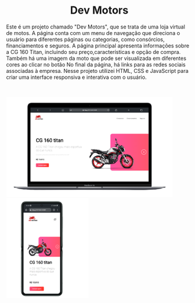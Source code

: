 <h1 align="center"> Dev Motors </h1>
<p>Este é um projeto chamado "Dev Motors", que se trata de uma loja virtual de motos.
  A página conta com um menu de navegação que direciona o usuário para diferentes páginas ou categorias, como consórcios, financiamentos e seguros.
  A página principal apresenta informações sobre a CG 160 Titan, incluindo seu preço,características e opção de compra.
  Também há uma imagem da moto que pode ser  visualizada em diferentes cores ao clicar no botão
  No final da página, há links para as redes sociais associadas à empresa. Nesse projeto utilizei HTML, CSS e JavaScript
  para criar uma interface responsiva e interativa com o usuário. </p>
 <br>
 
  <img height="270px" src = "./assets/capturadetela1.png"> <img height="270px" src = "./assets/capturadetela.png"> 
